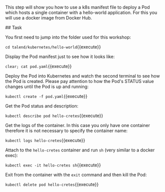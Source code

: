 This step will show you how to use a k8s manifest file to deploy a Pod which hosts a single container with a hello-world application. For this you will use a docker image from Docker Hub.

## Task

You first need to jump into the folder used for this workshop:

`cd talend/kubernetes/hello-world`{{execute}}

Display the Pod manifest just to see how it looks like:

`clear; cat pod.yaml`{{execute}}

Deploy the Pod into Kubernetes and watch the second terminal to see how the Pod is created. Please pay attention to how the Pod's STATUS value changes until the Pod is up and running:

`kubectl create -f pod.yaml`{{execute}}

Get the Pod status and description:

`kubectl describe pod hello-cretes`{{execute}}

Get the logs of the container. In this case you only have one container therefore it is not necessary to specify the container name:

`kubectl logs hello-cretes`{{execute}}

Attach to the `hello-cretes` container and run `sh` (very similar to a docker exec):

`kubectl exec -it hello-cretes sh`{{execute}}

Exit from the container with the `exit` command and then kill the Pod:

`kubectl delete pod hello-cretes`{{execute}}

